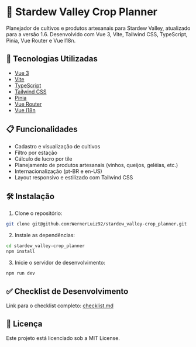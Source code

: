 # 🌾 Stardew Valley Crop Planner

Planejador de cultivos e produtos artesanais para Stardew Valley, atualizado para a versão 1.6. Desenvolvido com Vue 3, Vite, Tailwind CSS, TypeScript, Pinia, Vue Router e Vue I18n.

## 🚀 Tecnologias Utilizadas

- [Vue 3](https://vuejs.org/)
- [Vite](https://vitejs.dev/)
- [TypeScript](https://www.typescriptlang.org/)
- [Tailwind CSS](https://tailwindcss.com/)
- [Pinia](https://pinia.vuejs.org/)
- [Vue Router](https://router.vuejs.org/)
- [Vue I18n](https://vue-i18n.intlify.dev/)

## 📋 Funcionalidades

- Cadastro e visualização de cultivos
- Filtro por estação
- Cálculo de lucro por tile
- Planejamento de produtos artesanais (vinhos, queijos, geléias, etc.)
- Internacionalização (pt-BR e en-US)
- Layout responsivo e estilizado com Tailwind CSS

## 🛠️ Instalação

1. Clone o repositório:

```bash
git clone git@github.com:WernerLuiz92/stardew_valley-crop_planner.git
   ```
   
2. Instale as dependências:

```bash
cd stardew_valley-crop_planner
npm install
   ```
   
3. Inicie o servidor de desenvolvimento:

```bash
npm run dev
   ```
   
## ✅ Checklist de Desenvolvimento

Link para o checklist completo: [checklist.md](https://github.com/WernerLuiz92/stardew_valley-crop_planner/blob/main/checklist.md)

## 📄 Licença
Este projeto está licenciado sob a MIT License.